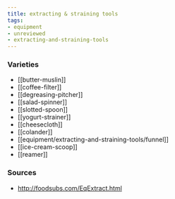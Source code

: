 ```yaml
---
title: extracting & straining tools
tags:
- equipment
- unreviewed
- extracting-and-straining-tools
---
```


### Varieties
* [[butter-muslin]]
* [[coffee-filter]]
* [[degreasing-pitcher]]
* [[salad-spinner]]
* [[slotted-spoon]]
* [[yogurt-strainer]]
* [[cheesecloth]]
* [[colander]]
* [[equipment/extracting-and-straining-tools/funnel]]
* [[ice-cream-scoop]]
* [[reamer]]

### Sources
* http://foodsubs.com/EqExtract.html
